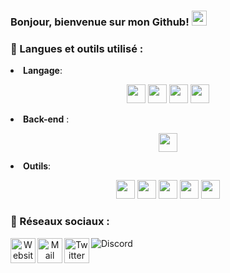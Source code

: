 ### Bonjour, bienvenue sur mon Github! <img width="24px" src="https://cdn.ultralion.xyz/storage/img/hi.gif" />

### 📒 Langues et outils utilisé :

<li><B>Langage</B>:</li>
<p align="center">
  <img height="30" src="https://cdn.ultralion.xyz/storage/img/js.png" style="max-width:100%;">
  <img height="30" src="https://cdn.ultralion.xyz/storage/img/c.png" style="max-width:100%;">
  <img height="30" src="https://cdn.ultralion.xyz/storage/img/html5.png" style="max-width:100%;">
  <img height="30" src="https://cdn.ultralion.xyz/storage/img/css3.png" style="max-width:100%;">
  </p>
 <li><B>Back-end</B> :</li>
<p align="center">
<img height="30" src="https://cdn.ultralion.xyz/storage/img/nodejs.png" style="max-width:100%;">
  </p>
<li><B>Outils</B>:</li>
<p align="center">
<img height="30" src="https://cdn.ultralion.xyz/storage/img/vscode.png" style="max-width:100%;">
<img height="30" src="https://cdn.ultralion.xyz/storage/img/sublimetext.png" style="max-width:100%;">
<a href="https://mremoteng.org/"><img height="30" src="https://cdn.ultralion.xyz/storage/img/mRemoteNG.png" style="max-width:100%;"></a>
<img height="30" src="https://cdn.ultralion.xyz/storage/img/winscp.png" style="max-width:100%;">
<img height="30" src="https://cdn.ultralion.xyz/storage/img/github.png" style="max-width:100%;">
  </p>
 
 ### 🔗 Réseaux sociaux :
<p align="center">
<a href="https://ultralion.xyz" title="Website">
  <img align="left" alt="Website" width="40px" src="https://cdn.ultralion.xyz/storage/img/website.png" /></a>
<a href="mailto:ultralionfr@gmail.com?subject=[GitHub]%20Contact%20for%20..." title="Mail">
  <img align="left" alt="Mail" width="40px" src="https://cdn.ultralion.xyz/storage/img/mail.png" /></a>
<a href="https://www.twitter.com/UltraLion__" title="Twitter">
  <img align="left" alt="Twitter" width="40px" src="https://cdn.ultralion.xyz/storage/img/twitter.png" /></a>
    <a href="https://discord.com" title="Discord">
  <img align="left" alt="Discord"src="https://discord.c99.nl/widget/theme-3/281113457833672706.png" ></a>
</p>
